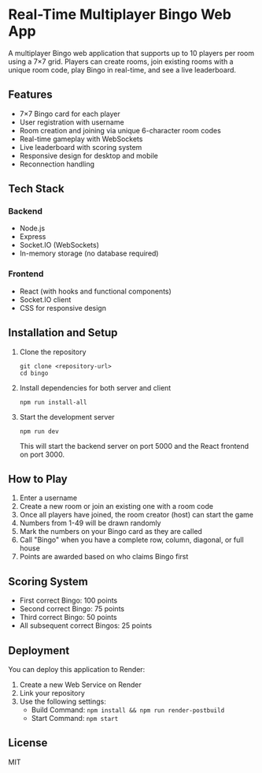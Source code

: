 # Real-Time Multiplayer Bingo Web App

A multiplayer Bingo web application that supports up to 10 players per room using a 7×7 grid. Players can create rooms, join existing rooms with a unique room code, play Bingo in real-time, and see a live leaderboard.

## Features

- 7×7 Bingo card for each player
- User registration with username
- Room creation and joining via unique 6-character room codes
- Real-time gameplay with WebSockets
- Live leaderboard with scoring system
- Responsive design for desktop and mobile
- Reconnection handling

## Tech Stack

### Backend
- Node.js
- Express
- Socket.IO (WebSockets)
- In-memory storage (no database required)

### Frontend
- React (with hooks and functional components)
- Socket.IO client
- CSS for responsive design

## Installation and Setup

1. Clone the repository
   ```
   git clone <repository-url>
   cd bingo
   ```

2. Install dependencies for both server and client
   ```
   npm run install-all
   ```

3. Start the development server
   ```
   npm run dev
   ```

   This will start the backend server on port 5000 and the React frontend on port 3000.

## How to Play

1. Enter a username
2. Create a new room or join an existing one with a room code
3. Once all players have joined, the room creator (host) can start the game
4. Numbers from 1-49 will be drawn randomly
5. Mark the numbers on your Bingo card as they are called
6. Call "Bingo" when you have a complete row, column, diagonal, or full house
7. Points are awarded based on who claims Bingo first

## Scoring System

- First correct Bingo: 100 points
- Second correct Bingo: 75 points
- Third correct Bingo: 50 points
- All subsequent correct Bingos: 25 points

## Deployment

You can deploy this application to Render:

1. Create a new Web Service on Render
2. Link your repository
3. Use the following settings:
   - Build Command: `npm install && npm run render-postbuild`
   - Start Command: `npm start`

## License

MIT